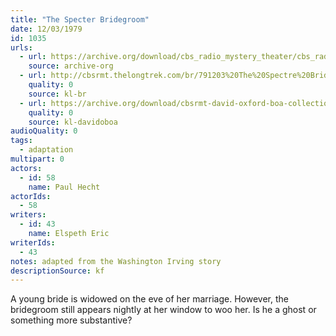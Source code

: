 ```yaml
---
title: "The Specter Bridegroom"
date: 12/03/1979
id: 1035
urls: 
  - url: https://archive.org/download/cbs_radio_mystery_theater/cbs_radio_mystery_theater-1001-1050.zip/cbs_radio_mystery_theater-1001-1050%2Fcbsrmt_1035_the_specter_bridegroom.mp3
    source: archive-org
  - url: http://cbsrmt.thelongtrek.com/br/791203%20The%20Spectre%20Bridegroom%20-%20WBBM.mp3
    quality: 0
    source: kl-br
  - url: https://archive.org/download/cbsrmt-david-oxford-boa-collection/CBSRMT-791203-1035-The-Spectre-Bridegroom-(128-48)_WBBM-JE-{BoA}.mp3
    quality: 0
    source: kl-davidoboa
audioQuality: 0
tags: 
  - adaptation
multipart: 0
actors:  
  - id: 58
    name: Paul Hecht
actorIds:  
  - 58
writers:  
  - id: 43
    name: Elspeth Eric
writerIds:  
  - 43
notes: adapted from the Washington Irving story
descriptionSource: kf
---
```

A young bride is widowed on the eve of her marriage. However, the bridegroom still appears nightly at her window to woo her. Is he a ghost or something more substantive?